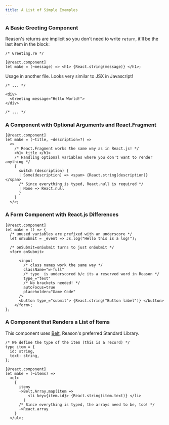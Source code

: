 ```yaml
---
title: A List of Simple Examples
---
```


### A Basic Greeting Component

Reason's returns are implicit so you don't need to write `return`, it'll be the last item in the block:

```reason
/* Greeting.re */

[@react.component]
let make = (~message) => <h1> {React.string(message)} </h1>;
```

Usage in another file. Looks very similar to JSX in Javascript!

```reason
/* ... */

<div>
  <Greeting message="Hello World!">
</div>

/* ... */
```

### A Component with Optional Arguments and React.Fragment

```reason
[@react.component]
let make = (~title, ~description=?) =>
  <>
    /* React.Fragment works the same way as in React.js! */
    <h1> title </h1>
    /* Handling optional variables where you don't want to render anything */
    {
      switch (description) {
      | Some(description) => <span> {React.string(description)} </span>
      /* Since everything is typed, React.null is required */
      | None => React.null
      }
    }
  </>;
```

### A Form Component with React.js Differences

```reason
[@react.component]
let make = () => {
  /* unused variables are prefixed with an underscore */
  let onSubmit = _event => Js.log("Hello this is a log!");

  /* onSubmit=onSubmit turns to just onSubmit */
  <form onSubmit>

      <input
        /* class names work the same way */
        className="w-full"
        /* type_ is underscored b/c its a reserved word in Reason */
        type_="text"
        /* No brackets needed! */
        autoFocus=true
        placeholder="Game Code"
      />
      <button type_="submit"> {React.string("Button label")} </button>
    </form>;
};
```

### A Component that Renders a List of Items

This component uses [Belt](https://reasonml.org/apis/javascript/latest/belt), Reason's preferred Standard Library.

```reason
/* We define the type of the item (this is a record) */
type item = {
  id: string,
  text: string,
};

[@react.component]
let make = (~items) =>
  <ul>
    {
      items
      ->Belt.Array.map(item =>
          <li key={item.id}> {React.string(item.text)} </li>
        )
      /* Since everything is typed, the arrays need to be, too! */
      ->React.array
    }
  </ul>;
```
